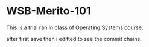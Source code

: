# WSB-Merito-101
This is a trial ran in class of Operating Systems course.

after first save then i editted to see the commit chains.
